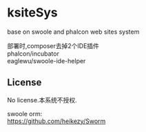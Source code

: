 # ksiteSys
base on swoole and phalcon web sites system  
  

部署时,composer去掉2个IDE插件  
phalcon/incubator  
eaglewu/swoole-ide-helper  

License
-------
No license.本系统不授权.  

swoole orm:  
https://github.com/heikezy/Sworm  
